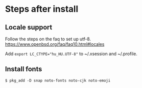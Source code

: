 # Steps after install

## Locale support

Follow the steps on the faq to set up utf-8.  https://www.openbsd.org/faq/faq10.html#locales

Add ```export LC_CTYPE="hu_HU.UTF-8"``` to ~/.xsession and ~/.profile.

## Install fonts

```
$ pkg_add -D snap noto-fonts noto-cjk noto-emoji
```

